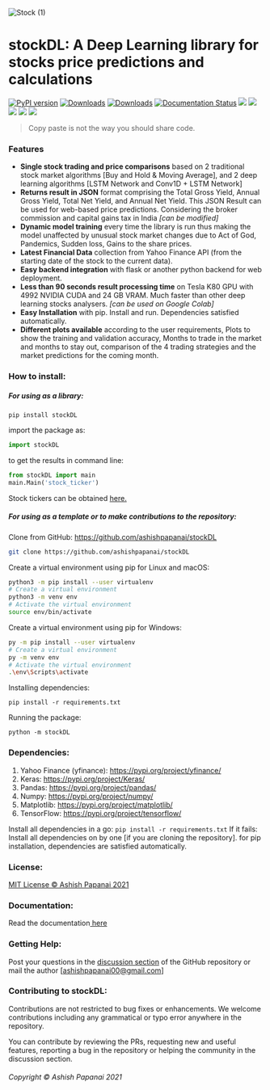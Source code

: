 ![Stock (1)](https://user-images.githubusercontent.com/52123364/109387767-49942e00-7929-11eb-92d6-970f5bc81107.png)
# stockDL: A Deep Learning library for stocks price predictions and calculations
[![PyPI version](https://badge.fury.io/py/stockDL.svg)](https://pypi.org/project/stockDL/) [![Downloads](https://pepy.tech/badge/stockdl)](https://pepy.tech/project/stockdl) [![Downloads](https://pepy.tech/badge/stockdl/month)](https://pepy.tech/project/stockdl)   [![Documentation Status](https://readthedocs.org/projects/stockdl/badge/?version=latest)](https://stockdl.readthedocs.io/en/latest/?badge=latest) ![](https://img.shields.io/github/stars/ashishpapanai/stockDL.svg) ![](https://img.shields.io/github/forks/ashishpapanai/stockDL.svg) ![](https://img.shields.io/github/tag/ashishpapanai/stockDL.svg) ![](https://img.shields.io/github/release/ashishpapanai/stockDL.svg) ![](https://img.shields.io/github/issues/ashishpapanai/stockDL.svg) 

> Copy paste is not the way you should share code.

### Features

- **Single stock trading and price comparisons** based on 2 traditional stock market algorithms [Buy and Hold & Moving Average], and 2 deep learning algorithms [LSTM Network and Conv1D + LSTM Network]
- **Returns result in JSON** format comprising the Total Gross Yield, Annual Gross Yield, Total Net Yield, and Annual Net Yield. This JSON Result can be used for web-based price predictions. Considering the broker commission and capital gains tax in India *[can be modified]*
- **Dynamic model training** every time the library is run thus making the model unaffected by unusual stock market changes due to Act of God, Pandemics, Sudden loss, Gains to the share prices.
- **Latest Financial Data** collection from Yahoo Finance API (from the starting date of the stock to the current data).
- **Easy backend integration** with flask or another python backend for web deployment. 
- **Less than 90 seconds result processing time** on Tesla K80 GPU with 4992 NVIDIA CUDA and 24 GB VRAM. Much faster than other deep learning stocks analysers.  *[can be used on Google Colab]*
- **Easy Installation** with pip. Install and run. Dependencies satisfied automatically.
- **Different plots available** according to the user requirements, Plots to show the training and validation accuracy, Months to trade in the market and months to stay out, comparison of the 4 trading strategies and the market predictions for the coming month.

### How to install:
##### For using as a library:
`pip install stockDL`

import the package as:
```py 
import stockDL
```

to get the results in command line:
```py
from stockDL import main
main.Main('stock_ticker')
```
Stock tickers can be obtained [here.](http://https://finance.yahoo.com/ "here.")

##### For using as a template or to make contributions to the repository:
Clone from GitHub: https://github.com/ashishpapanai/stockDL

```sh 
git clone https://github.com/ashishpapanai/stockDL
```
Create a virtual environment using pip for Linux and macOS:
```sh
python3 -m pip install --user virtualenv
# Create a virtual environment
python3 -m venv env
# Activate the virtual environment
source env/bin/activate
```
Create a virtual environment using pip for Windows:
```sh
py -m pip install --user virtualenv
# Create a virtual environment
py -m venv env
# Activate the virtual environment
.\env\Scripts\activate
```
Installing dependencies:
``` 
pip install -r requirements.txt
```
Running the package: 
```
python -m stockDL
```
### Dependencies:
1. Yahoo Finance (yfinance): https://pypi.org/project/yfinance/
2. Keras: https://pypi.org/project/Keras/
3. Pandas: https://pypi.org/project/pandas/
4. Numpy: https://pypi.org/project/numpy/
5. Matplotlib: https://pypi.org/project/matplotlib/
6. TensorFlow: https://pypi.org/project/tensorflow/

Install all dependencies in a go: `pip install -r requirements.txt`
If it fails: Install all dependencies on by one [if you are cloning the repository]. 
for pip installation, dependencies are satisfied automatically. 

### License:
[MIT License &copy; Ashish Papanai 2021](https://github.com/ashishpapanai/stockDL/blob/master/LICENSE "MIT License Ashish Papanai 2021")

### Documentation: 
Read the documentation[ here](https://stockdl.readthedocs.io/en/latest/ " here")

### Getting Help: 
Post your questions in the [discussion section](https://github.com/ashishpapanai/stockDL/discussions "discussion section") of the GitHub repository or mail the author [ashishpapanai00@gmail.com]

### Contributing to stockDL:
Contributions are not restricted to bug fixes or enhancements. We welcome contributions including any grammatical or typo error anywhere in the repository. 

You can contribute by reviewing the PRs, requesting new and useful features, reporting a bug in the repository or helping the community in the discussion section. 


###### Copyright &copy; Ashish Papanai 2021
